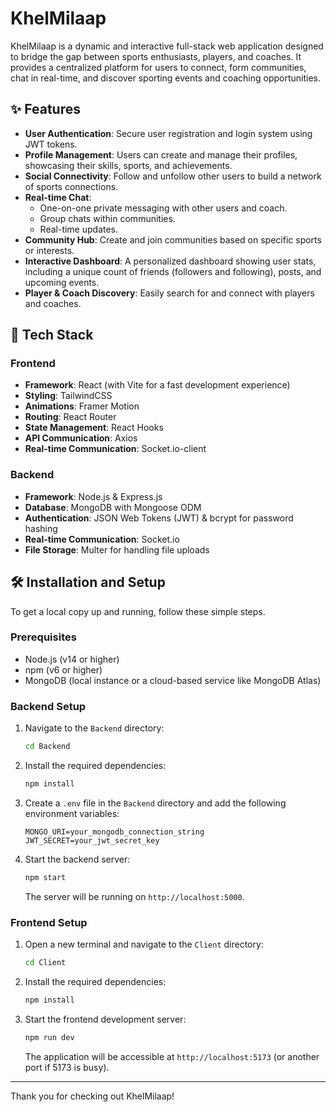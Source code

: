 # KhelMilaap

KhelMilaap is a dynamic and interactive full-stack web application designed to bridge the gap between sports enthusiasts, players, and coaches. It provides a centralized platform for users to connect, form communities, chat in real-time, and discover sporting events and coaching opportunities.

## ✨ Features

-   **User Authentication**: Secure user registration and login system using JWT tokens.
-   **Profile Management**: Users can create and manage their profiles, showcasing their skills, sports, and achievements.
-   **Social Connectivity**: Follow and unfollow other users to build a network of sports connections.
-   **Real-time Chat**:
    -   One-on-one private messaging with other users and coach.
    -   Group chats within communities.
    -   Real-time updates.
-   **Community Hub**: Create and join communities based on specific sports or interests.
-   **Interactive Dashboard**: A personalized dashboard showing user stats, including a unique count of friends (followers and following), posts, and upcoming events.
-   **Player & Coach Discovery**: Easily search for and connect with players and coaches.

## 🚀 Tech Stack

### Frontend

-   **Framework**: React (with Vite for a fast development experience)
-   **Styling**: TailwindCSS
-   **Animations**: Framer Motion
-   **Routing**: React Router
-   **State Management**: React Hooks
-   **API Communication**: Axios
-   **Real-time Communication**: Socket.io-client

### Backend

-   **Framework**: Node.js & Express.js
-   **Database**: MongoDB with Mongoose ODM
-   **Authentication**: JSON Web Tokens (JWT) & bcrypt for password hashing
-   **Real-time Communication**: Socket.io
-   **File Storage**: Multer for handling file uploads

## 🛠️ Installation and Setup

To get a local copy up and running, follow these simple steps.

### Prerequisites

-   Node.js (v14 or higher)
-   npm (v6 or higher)
-   MongoDB (local instance or a cloud-based service like MongoDB Atlas)

### Backend Setup

1.  Navigate to the `Backend` directory:
    ```sh
    cd Backend
    ```
2.  Install the required dependencies:
    ```sh
    npm install
    ```
3.  Create a `.env` file in the `Backend` directory and add the following environment variables:
    ```
    MONGO_URI=your_mongodb_connection_string
    JWT_SECRET=your_jwt_secret_key
    ```
4.  Start the backend server:
    ```sh
    npm start
    ```
    The server will be running on `http://localhost:5000`.

### Frontend Setup

1.  Open a new terminal and navigate to the `Client` directory:
    ```sh
    cd Client
    ```
2.  Install the required dependencies:
    ```sh
    npm install
    ```
3.  Start the frontend development server:
    ```sh
    npm run dev
    ```
    The application will be accessible at `http://localhost:5173` (or another port if 5173 is busy).

---

Thank you for checking out KhelMilaap! 
